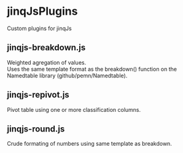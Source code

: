 # jinqJsPlugins
Custom plugins for jinqJs

## jinqjs-breakdown.js
Weighted agregation of values.  
Uses the same template format as the breakdown() function on the Namedtable library (github/pemn/Namedtable).

## jinqjs-repivot.js
Pivot table using one or more classification columns.

## jinqjs-round.js
Crude formating of numbers using same template as breakdown.
